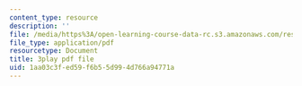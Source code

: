 ```yaml
---
content_type: resource
description: ''
file: /media/https%3A/open-learning-course-data-rc.s3.amazonaws.com/res-6-007-signals-and-systems-spring-2011/1aa03c3fed59f6b55d994d766a94771a_P5Ce9tbK86M.pdf
file_type: application/pdf
resourcetype: Document
title: 3play pdf file
uid: 1aa03c3f-ed59-f6b5-5d99-4d766a94771a
---
```

